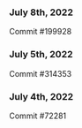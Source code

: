 ### July 8th, 2022

Commit #199928

### July 5th, 2022

Commit #314353


### July 4th, 2022

Commit #72281
